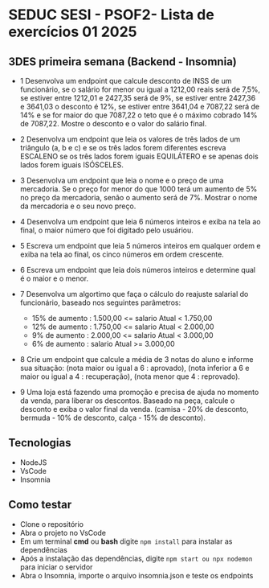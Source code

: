 # SEDUC SESI - PSOF2- Lista de exercícios 01 2025
## 3DES primeira semana (Backend - Insomnia)
- 1 Desenvolva um endpoint que calcule desconto de INSS de um funcionário, se o salário for menor ou igual a 1212,00 reais será de 7,5%, se estiver entre 1212,01 e 2427,35 será de 9%, se estiver entre 2427,36 e 3641,03 o desconto é 12%, se estiver entre 3641,04 e 7087,22 será de 14% e se for maior do que 7087,22 o teto que é o máximo cobrado 14% de 7087,22. Mostre o desconto e o valor do salário final.

- 2 Desenvolva um endpoint que leia os valores de três lados de um triângulo (a, b e c) e se os três lados forem diferentes escreva ESCALENO se os três lados forem iguais EQUILÁTERO e se apenas dois lados forem iguais ISÓSCELES.

- 3 Desenvolva um endpoint que leia o nome e o preço de uma mercadoria. Se o preço for menor do que 1000 terá um aumento de 5% no preço da mercadoria, senão o aumento será de 7%. Mostrar o nome da mercadoria e o seu novo preço.

- 4 Desenvolva um endpoint que leia 6 números inteiros e exiba na tela ao final, o maior número que foi digitado pelo usuáriou.

- 5 Escreva um endpoint que leia 5 números inteiros em qualquer ordem e exiba na tela ao final, os cinco números em ordem crescente.

- 6 Escreva um endpoint que leia dois números inteiros e determine qual é o maior e o menor.

- 7 Desenvolva um algortimo que faça o cálculo do reajuste salarial do funcionário, baseado nos seguintes parâmetros:

    - 15% de aumento : 1.500,00 <= salario Atual < 1.750,00
    - 12% de aumento : 1.750,00 <= salario Atual < 2.000,00
    - 9% de aumento : 2.000,00 <= salario Atual < 3.000,00
    - 6% de aumento : salario Atual >= 3.000,00
- 8 Crie um endpoint que calcule a média de 3 notas do aluno e informe sua situação: (nota maior ou igual a 6 : aprovado), (nota inferior a 6 e maior ou igual a 4 : recuperação), (nota menor que 4 : reprovado).

- 9 Uma loja está fazendo uma promoção e precisa de ajuda no momento da venda, para liberar os descontos. Baseado na peça, calcule o desconto e exiba o valor final da venda. (camisa - 20% de desconto, bermuda - 10% de desconto, calça - 15% de desconto).

## Tecnologias
- NodeJS
- VsCode
- Insomnia

## Como testar
- Clone o repositório
- Abra o projeto no VsCode
- Em um terminal **cmd** ou **bash** digite `npm install` para instalar as dependências
- Após a instalação das dependências, digite `npm start ou npx nodemon` para iniciar o servidor
- Abra o Insomnia, importe o arquivo insomnia.json e teste os endpoints
